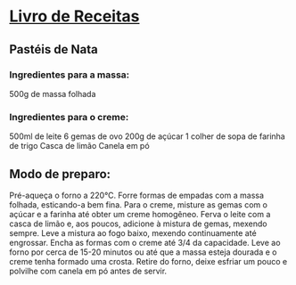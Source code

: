 # [Livro de Receitas](../README.md)

## Pastéis de Nata

### Ingredientes para a massa:

500g de massa folhada

### Ingredientes para o creme:

500ml de leite
6 gemas de ovo
200g de açúcar
1 colher de sopa de farinha de trigo
Casca de limão
Canela em pó


## Modo de preparo:

Pré-aqueça o forno a 220°C.
Forre formas de empadas com a massa folhada, esticando-a bem fina.
Para o creme, misture as gemas com o açúcar e a farinha até obter um creme homogêneo.
Ferva o leite com a casca de limão e, aos poucos, adicione à mistura de gemas, mexendo sempre.
Leve a mistura ao fogo baixo, mexendo continuamente até engrossar.
Encha as formas com o creme até 3/4 da capacidade.
Leve ao forno por cerca de 15-20 minutos ou até que a massa esteja dourada e o creme tenha formado uma crosta.
Retire do forno, deixe esfriar um pouco e polvilhe com canela em pó antes de servir.